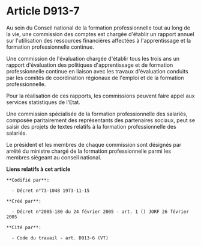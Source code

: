 # Article D913-7

Au sein du Conseil national de la formation professionnelle tout au long de la vie, une commission des comptes est chargée
d'établir un rapport annuel sur l'utilisation des ressources financières affectées à l'apprentissage et la formation
professionnelle continue.

Une commission de l'évaluation chargée d'établir tous les trois ans un rapport d'évaluation des politiques d'apprentissage et
de formation professionnelle continue en liaison avec les travaux d'évaluation conduits par les comités de coordination
régionaux de l'emploi et de la formation professionnelle.

Pour la réalisation de ces rapports, les commissions peuvent faire appel aux services statistiques de l'Etat.

Une commission spécialisée de la formation professionnelle des salariés, composée paritairement des représentants des
partenaires sociaux, peut se saisir des projets de textes relatifs à la formation professionnelle des salariés.

Le président et les membres de chaque commission sont désignés par arrêté du ministre chargé de la formation professionnelle
parmi les membres siégeant au conseil national.

**Liens relatifs à cet article**

	**Codifié par**:

	  - Décret n°73-1048 1973-11-15

	**Créé par**:

	  - Décret n°2005-180 du 24 février 2005 - art. 1 () JORF 26 février 2005

	**Cité par**:

	  - Code du travail - art. D913-6 (VT)
